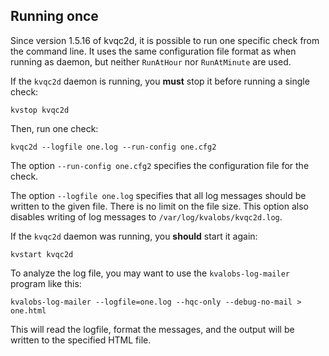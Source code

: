 Running once
------------

Since version 1.5.16 of kvqc2d, it is possible to run one specific
check from the command line. It uses the same configuration file
format as when running as daemon, but neither `RunAtHour` nor
`RunAtMinute` are used.

If the `kvqc2d` daemon is running, you **must** stop it before running a single check:

    kvstop kvqc2d

Then, run one check:

    kvqc2d --logfile one.log --run-config one.cfg2

The option `--run-config one.cfg2` specifies the configuration file for the check.

The option `--logfile one.log` specifies that all log messages should be written to the given file.
There is no limit on the file size.
This option also disables writing of log messages to `/var/log/kvalobs/kvqc2d.log`.

If the `kvqc2d` daemon was running, you **should** start it again:

    kvstart kvqc2d

To analyze the log file, you may want to use the `kvalobs-log-mailer` program like this:

    kvalobs-log-mailer --logfile=one.log --hqc-only --debug-no-mail > one.html

This will read the logfile, format the messages, and the output will be written to the specified HTML file.
